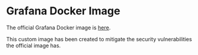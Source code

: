 # Grafana Docker Image

The official Grafana Docker image is [here](https://github.com/grafana/grafana/blob/v7.4.0/packaging/docker/Dockerfile).

This custom image has been created to mitigate the security vulnerabilities the official image has.
